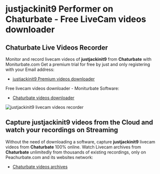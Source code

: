 # justjackinit9 Performer on Chaturbate - Free LiveCam videos downloader

## Chaturbate Live Videos Recorder

Monitor and record livecam videos of **justjackinit9** from **Chaturbate** with Moniturbate.com
Get a premium trial for free by just and only registering with your Email address:
* [justjackinit9 Premium videos downloader](https://moniturbate.com/request-demo-licence-key.html)

Free livecam videos downloader - Moniturbate Software:
* [Chaturbate videos downloader](https://moniturbate.com/moniturbate-download-software.html)

![justjackinit9 livecam videos recorder](https://peachurnet.com/templates/moniturbate-software.png)


## Capture justjackinit9 videos from the Cloud and watch your recordings on Streaming

Without the need of downloading a software, capture **justjackinit9** livecam videos from **Chaturbate** 100% online.
Watch Livecam archives from **Chaturbate** unlimitedly from thousands of existing recordings, only on Peachurbate.com and its websites network:
* [Chaturbate videos archives](https://peachurnet.com/)